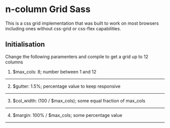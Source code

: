 # n-column Grid Sass

This is a css grid implementation that was built to work on most browsers including ones without css-grid or css-flex capabilities.

## Initialisation

Change the following paramenters and compile to get a grid up to 12 columns

1. $max_cols: 8; number between 1 and 12

---
2. $gutter: 1.5%; percentage value to keep responsive

---
3. $col_width: (100 / $max_cols); some equal fraction of max_cols

---
4. $margin: 100% / $max_cols; some percentage value

---
